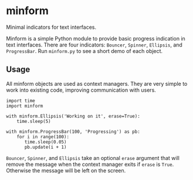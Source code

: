 # minform
Minimal indicators for text interfaces.

Minform is a simple Python module to provide basic progress indication in text interfaces. There are four indicators: `Bouncer`, `Spinner`, `Ellipsis`, and `ProgressBar`. Run `minform.py` to see a short demo of each object.

## Usage
All minform objects are used as context managers. They are very simple to work into existing code, improving communication with users.
```
import time
import minform

with minform.Ellipsis('Working on it', erase=True):
    time.sleep(5)
  
with minform.ProgressBar(100, 'Progressing') as pb:
    for i in range(100):
       time.sleep(0.05)
       pb.update(i + 1)
```

`Bouncer`, `Spinner`, and `Ellipsis` take an optional `erase` argument that will remove the message when the context manager exits if `erase` is `True`. Otherwise the message will be left on the screen.
